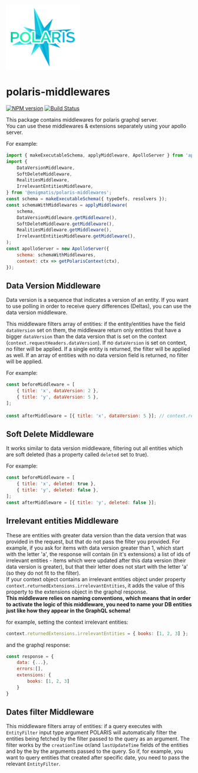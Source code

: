 ![Polaris-logo](static/img/polaris-logo.png)

# polaris-middlewares

[![NPM version](https://img.shields.io/npm/v/@enigmatis/polaris-middlewares.svg?style=flat-square)](https://www.npmjs.com/package/@enigmatis/polaris-middlewares)
[![Build Status](https://travis-ci.com/Enigmatis/polaris-united.svg?branch=master)](https://travis-ci.com/Enigmatis/polaris-united)

This package contains middlewares for polaris graphql server.\
You can use these middlewares & extensions separately using your apollo server.

For example:

```javascript
import { makeExecutableSchema, applyMiddleware, ApolloServer } from 'apollo-server';
import {
    DataVersionMiddleware,
    SoftDeleteMiddleware,
    RealitiesMiddleware,
    IrrelevantEntitiesMiddleware,
} from '@enigmatis/polaris-middlewares';
const schema = makeExecutableSchema({ typeDefs, resolvers });
const schemaWithMiddlewares = applyMiddleware(
    schema,
    DataVersionMiddleware.getMiddleware(),
    SoftDeleteMiddleware.getMiddleware(),
    RealitiesMiddleware.getMiddleware(),
    IrrelevantEntitiesMiddleware.getMiddleware(),
);
const apolloServer = new ApolloServer({
    schema: schemaWithMiddlewares,
    context: ctx => getPolarisContext(ctx),
});
```

## Data Version Middleware

Data version is a sequence that indicates a version of an entity.
If you want to use polling in order to receive query differences (Deltas), you can use the data version middleware.

This middleware filters array of entities: if the entity/entities have the field `dataVersion` set on them, the middleware return only entities that have a bigger `dataVersion` than
the data version that is set on the context (`context.requestHeaders.dataVersion`).
If no `dataVersion` is set on context, no filter will be applied.
If a single entity is returned, the filter will be applied as well.
If an array of entities with no data version field is returned, no filter will be applied.

For example:

```javascript
const beforeMiddleware = [
    { title: 'x', dataVersion: 2 },
    { title: 'y', dataVersion: 5 },
];

const afterMiddleware = [{ title: 'x', dataVersion: 5 }]; // context.requestHeaders.dataVersion is set to 3
```

## Soft Delete Middleware

It works similar to data version middleware, filtering out all entities which are soft deleted (has a property called `deleted` set to true).

For example:

```javascript
const beforeMiddleware = [
    { title: 'x', deleted: true },
    { title: 'y', deleted: false },
];
const afterMiddleware = [{ title: 'y', deleted: false }];
```

## Irrelevant entities Middleware

These are entities with greater data version than the data version that was provided in the request,
but that do not pass the filter you provided. For example, if you ask for items with data version greater than 1,
which start with the letter 'a', the response will contain (in it's extensions) a list of ids of irrelevant entities -
items which were updated after this data version (their data version is greater), but that their letter does not start with
the letter 'a' (so they do not fit to the filter).\
If your context object contains an irrelevant entities object under property `context.returnedExtensions.irrelevantEntities`,
it adds the value of this property to the extensions object in the graphql response.\
**This middleware relies on naming conventions, which means that in order to activate the logic of this middleware, you need
to name your DB entities just like how they appear in the GraphQL schema!**

for example, setting the context irrelevant entities:

```javascript
context.returnedExtensions.irrelevantEntities = { books: [1, 2, 3] };
```

and the graphql response:

```javascript
const response = {
    data: {...},
    errors:[],
    extensions: {
        books: [1, 2, 3]
    }
}
```

## Dates filter Middleware

This middleware filters array of entities: if a query executes with `EntityFilter` input type argument POLARIS will automatically filter 
the entities being fetched by the filter passed to the query as an argument.
The filter works by the `creationTime` or/and `lastUpdateTime` fields of the entities and by the by the arguments passed to the query.
So if, for example, you want to query entities that created after specific date, you need to pass the relevant `EntityFilter`.
